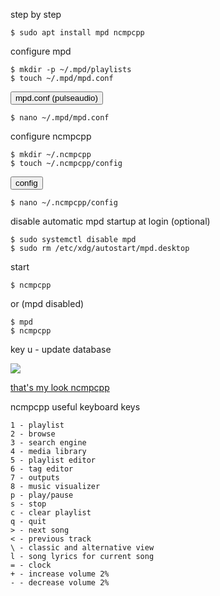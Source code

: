 step by step
```
$ sudo apt install mpd ncmpcpp
```
configure  mpd
```
$ mkdir -p ~/.mpd/playlists
$ touch ~/.mpd/mpd.conf
```
<a href="https://github.com/skandyns/mpd/blob/master/mpd.conf" target="_blank"><button class="button-download button-small button-small pure-button">mpd.conf (pulseaudio)</button></a>
```
$ nano ~/.mpd/mpd.conf
```
configure ncmpcpp
```
$ mkdir ~/.ncmpcpp
$ touch ~/.ncmpcpp/config
```
<a href="https://github.com/skandyns/ncmpcpp/blob/master/config" target="_blank"><button class="button-download button-small button-small pure-button">config</button></a>
```
$ nano ~/.ncmpcpp/config
```
disable automatic mpd startup at login (optional)
```
$ sudo systemctl disable mpd
$ sudo rm /etc/xdg/autostart/mpd.desktop
```
start
```
$ ncmpcpp
```
or (mpd disabled)
```
$ mpd
$ ncmpcpp
```
key u - update database

<img src="https://skandyns.github.io/img/ncmpcpp.png"/>

<a href="https://github.com/skandyns/ncmpcpp/blob/master/ncmpcpp.png" target="_blank">that's my look ncmpcpp</a>

ncmpcpp useful keyboard keys
```
1 - playlist
2 - browse
3 - search engine
4 - media library
5 - playlist editor
6 - tag editor
7 - outputs
8 - music visualizer
p - play/pause
s - stop
c - clear playlist
q - quit
> - next song
< - previous track
\ - classic and alternative view
l - song lyrics for current song
= - clock
+ - increase volume 2%
- - decrease volume 2%
```
